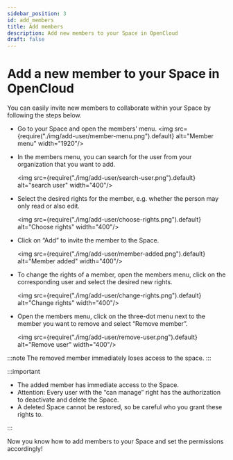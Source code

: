 ```yaml
---
sidebar_position: 3
id: add_members
title: Add members
description: Add new members to your Space in OpenCloud
draft: false
---
```


# Add a new member to your Space in OpenCloud

You can easily invite new members to collaborate within your Space by following the steps below.

- Go to your Space and open the members' menu.
  <img src={require("./img/add-user/member-menu.png").default} alt="Member menu" width="1920"/>

- In the members menu, you can search for the user from your organization that you want to add.

  <img src={require("./img/add-user/search-user.png").default} alt="search user" width="400"/>

- Select the desired rights for the member, e.g. whether the person may only read or also edit.

  <img src={require("./img/add-user/choose-rights.png").default} alt="Choose rights" width="400"/>

- Click on “Add” to invite the member to the Space.

  <img src={require("./img/add-user/member-added.png").default} alt="Member added" width="400"/>

- To change the rights of a member, open the members menu, click on the corresponding user and select the desired new rights.

  <img src={require("./img/add-user/change-rights.png").default} alt="Change rights" width="400"/>

- Open the members menu, click on the three-dot menu next to the member you want to remove and select “Remove member”.

  <img src={require("./img/add-user/remove-user.png").default} alt="Remove user" width="400"/>

:::note
The removed member immediately loses access to the space.
:::

:::important

- The added member has immediate access to the Space.
- Attention: Every user with the “can manage” right has the authorization to deactivate and delete the Space.
- A deleted Space cannot be restored, so be careful who you grant these rights to.

:::

Now you know how to add members to your Space and set the permissions accordingly!
